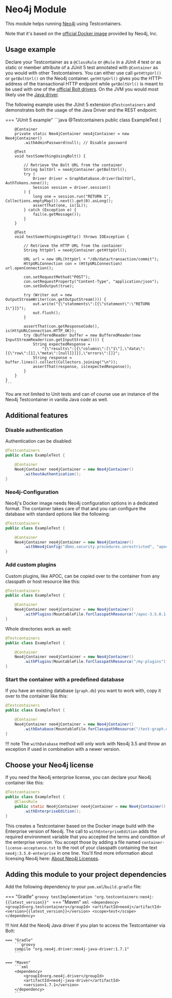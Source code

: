 # Neo4j Module

This module helps running [Neo4j](https://neo4j.com/download/) using Testcontainers.

Note that it's based on the [official Docker image](https://hub.docker.com/_/neo4j/) provided by Neo4j, Inc.

## Usage example

Declare your Testcontainer as a `@ClassRule` or `@Rule` in a JUnit 4 test or as static or member attribute of a JUnit 5 test annotated with `@Container` as you would with other Testcontainers.
You can either use call `getHttpUrl()` or `getBoltUrl()` on the Neo4j container.
`getHttpUrl()` gives you the HTTP-address of the transactional HTTP endpoint while `getBoltUrl()` is meant to be used with one of the [official Bolt drivers](https://neo4j.com/developer/language-guides/).
On the JVM you would most likely use the [Java driver](https://github.com/neo4j/neo4j-java-driver).

The following example uses the JUnit 5 extension `@Testcontainers` and demonstrates both the usage of the Java Driver and the REST endpoint:

=== "JUnit 5 example"
    ```java
    @Testcontainers
    public class ExampleTest {
    
        @Container
        private static Neo4jContainer neo4jContainer = new Neo4jContainer()
            .withAdminPassword(null); // Disable password
    
        @Test
        void testSomethingUsingBolt() {
    
            // Retrieve the Bolt URL from the container
            String boltUrl = neo4jContainer.getBoltUrl();
            try (
                Driver driver = GraphDatabase.driver(boltUrl, AuthTokens.none());
                Session session = driver.session()
            ) {
                long one = session.run("RETURN 1", Collections.emptyMap()).next().get(0).asLong();
                assertThat(one, is(1L));
            } catch (Exception e) {
                fail(e.getMessage());
            }
        }
    
        @Test
        void testSomethingUsingHttp() throws IOException {
    
            // Retrieve the HTTP URL from the container
            String httpUrl = neo4jContainer.getHttpUrl();
    
            URL url = new URL(httpUrl + "/db/data/transaction/commit");
            HttpURLConnection con = (HttpURLConnection) url.openConnection();
    
            con.setRequestMethod("POST");
            con.setRequestProperty("Content-Type", "application/json");
            con.setDoOutput(true);
    
            try (Writer out = new OutputStreamWriter(con.getOutputStream())) {
                out.write("{\"statements\":[{\"statement\":\"RETURN 1\"}]}");
                out.flush();
            }
    
            assertThat(con.getResponseCode(), is(HttpURLConnection.HTTP_OK));
            try (BufferedReader buffer = new BufferedReader(new InputStreamReader(con.getInputStream()))) {
                String expectedResponse = 
                    "{\"results\":[{\"columns\":[\"1\"],\"data\":[{\"row\":[1],\"meta\":[null]}]}],\"errors\":[]}";
                String response = buffer.lines().collect(Collectors.joining("\n"));
                assertThat(response, is(expectedResponse));
            }
        }
    }
    ```

You are not limited to Unit tests and can of course use an instance of the Neo4j Testcontainer in vanilla Java code as well.

## Additional features

### Disable authentication

Authentication can be disabled:

```java
@Testcontainers
public class ExampleTest {

    @Container
    Neo4jContainer neo4jContainer = new Neo4jContainer()
        .withoutAuthentication();
}
```

### Neo4j-Configuration

Neo4j's Docker image needs Neo4j configuration options in a dedicated format.
The container takes care of that and you can configure the database with standard options like the following:

```java
@Testcontainers
public class ExampleTest {

    @Container
    Neo4jContainer neo4jContainer = new Neo4jContainer()
        .withNeo4jConfig("dbms.security.procedures.unrestricted", "apoc.*,algo.*");
}
```

### Add custom plugins

Custom plugins, like APOC, can be copied over to the container from any classpath or host resource like this:

```java
@Testcontainers
public class ExampleTest {

    @Container
    Neo4jContainer neo4jContainer = new Neo4jContainer()
        .withPlugins(MountableFile.forClasspathResource("/apoc-3.5.0.1-all.jar"));
}
```

Whole directories work as well:

```java
@Testcontainers
public class ExampleTest {

    @Container
    Neo4jContainer neo4jContainer = new Neo4jContainer()
        .withPlugins(MountableFile.forClasspathResource("/my-plugins"));
}
```

### Start the container with a predefined database

If you have an existing database (`graph.db`) you want to work with, copy it over to the container like this:

```java
@Testcontainers
public class ExampleTest {

    @Container
    Neo4jContainer neo4jContainer = new Neo4jContainer()
        .withDatabase(MountableFile.forClasspathResource("/test-graph.db"));
}
```

!!! note
The `withDatabase` method will only work with Neo4j 3.5 and throw an exception if used in combination with a newer version.

## Choose your Neo4j license

If you need the Neo4j enterprise license, you can declare your Neo4j container like this:

```java
@Testcontainers
public class ExampleTest { 
    @ClassRule
    public static Neo4jContainer neo4jContainer = new Neo4jContainer()
        .withEnterpriseEdition();        
}
```

This creates a Testcontainer based on the Docker image build with the Enterprise version of Neo4j. 
The call to `withEnterpriseEdition` adds the required environment variable that you accepted the terms and condition of the enterprise version.
You accept those by adding a file named `container-license-acceptance.txt` to the root of your classpath containing the text `neo4j:3.5.0-enterprise` in one line.
You'll find more information about licensing Neo4j here: [About Neo4j Licenses](https://neo4j.com/licensing/).


## Adding this module to your project dependencies

Add the following dependency to your `pom.xml`/`build.gradle` file:

=== "Gradle"
    ```groovy
    testImplementation "org.testcontainers:neo4j:{{latest_version}}"
    ```
=== "Maven"
    ```xml
    <dependency>
        <groupId>org.testcontainers</groupId>
        <artifactId>neo4j</artifactId>
        <version>{{latest_version}}</version>
        <scope>test</scope>
    </dependency>
    ```

!!! hint
    Add the Neo4j Java driver if you plan to access the Testcontainer via Bolt:
    
    === "Gradle"
        ```groovy
        compile "org.neo4j.driver:neo4j-java-driver:1.7.1"
        ```
    
    === "Maven"
        ```xml
        <dependency>
            <groupId>org.neo4j.driver</groupId>
            <artifactId>neo4j-java-driver</artifactId>
            <version>1.7.1</version>
        </dependency>
        ```
    



